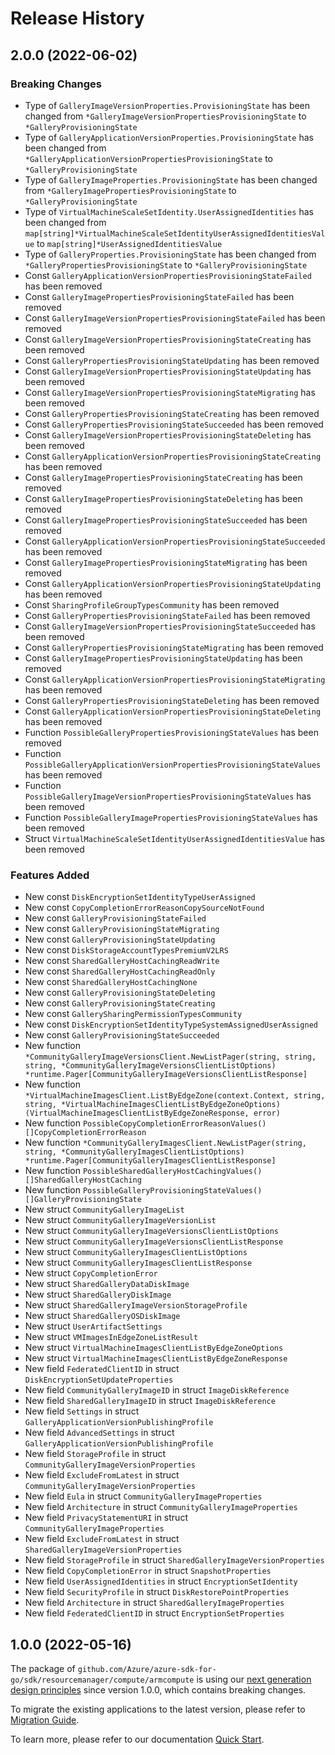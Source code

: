 # Release History

## 2.0.0 (2022-06-02)
### Breaking Changes

- Type of `GalleryImageVersionProperties.ProvisioningState` has been changed from `*GalleryImageVersionPropertiesProvisioningState` to `*GalleryProvisioningState`
- Type of `GalleryApplicationVersionProperties.ProvisioningState` has been changed from `*GalleryApplicationVersionPropertiesProvisioningState` to `*GalleryProvisioningState`
- Type of `GalleryImageProperties.ProvisioningState` has been changed from `*GalleryImagePropertiesProvisioningState` to `*GalleryProvisioningState`
- Type of `VirtualMachineScaleSetIdentity.UserAssignedIdentities` has been changed from `map[string]*VirtualMachineScaleSetIdentityUserAssignedIdentitiesValue` to `map[string]*UserAssignedIdentitiesValue`
- Type of `GalleryProperties.ProvisioningState` has been changed from `*GalleryPropertiesProvisioningState` to `*GalleryProvisioningState`
- Const `GalleryApplicationVersionPropertiesProvisioningStateFailed` has been removed
- Const `GalleryImagePropertiesProvisioningStateFailed` has been removed
- Const `GalleryImageVersionPropertiesProvisioningStateFailed` has been removed
- Const `GalleryImageVersionPropertiesProvisioningStateCreating` has been removed
- Const `GalleryPropertiesProvisioningStateUpdating` has been removed
- Const `GalleryImageVersionPropertiesProvisioningStateUpdating` has been removed
- Const `GalleryImageVersionPropertiesProvisioningStateMigrating` has been removed
- Const `GalleryPropertiesProvisioningStateCreating` has been removed
- Const `GalleryPropertiesProvisioningStateSucceeded` has been removed
- Const `GalleryImageVersionPropertiesProvisioningStateDeleting` has been removed
- Const `GalleryApplicationVersionPropertiesProvisioningStateCreating` has been removed
- Const `GalleryImagePropertiesProvisioningStateCreating` has been removed
- Const `GalleryImagePropertiesProvisioningStateDeleting` has been removed
- Const `GalleryImagePropertiesProvisioningStateSucceeded` has been removed
- Const `GalleryApplicationVersionPropertiesProvisioningStateSucceeded` has been removed
- Const `GalleryImagePropertiesProvisioningStateMigrating` has been removed
- Const `GalleryApplicationVersionPropertiesProvisioningStateUpdating` has been removed
- Const `SharingProfileGroupTypesCommunity` has been removed
- Const `GalleryPropertiesProvisioningStateFailed` has been removed
- Const `GalleryImageVersionPropertiesProvisioningStateSucceeded` has been removed
- Const `GalleryPropertiesProvisioningStateMigrating` has been removed
- Const `GalleryImagePropertiesProvisioningStateUpdating` has been removed
- Const `GalleryApplicationVersionPropertiesProvisioningStateMigrating` has been removed
- Const `GalleryPropertiesProvisioningStateDeleting` has been removed
- Const `GalleryApplicationVersionPropertiesProvisioningStateDeleting` has been removed
- Function `PossibleGalleryPropertiesProvisioningStateValues` has been removed
- Function `PossibleGalleryApplicationVersionPropertiesProvisioningStateValues` has been removed
- Function `PossibleGalleryImageVersionPropertiesProvisioningStateValues` has been removed
- Function `PossibleGalleryImagePropertiesProvisioningStateValues` has been removed
- Struct `VirtualMachineScaleSetIdentityUserAssignedIdentitiesValue` has been removed

### Features Added

- New const `DiskEncryptionSetIdentityTypeUserAssigned`
- New const `CopyCompletionErrorReasonCopySourceNotFound`
- New const `GalleryProvisioningStateFailed`
- New const `GalleryProvisioningStateMigrating`
- New const `GalleryProvisioningStateUpdating`
- New const `DiskStorageAccountTypesPremiumV2LRS`
- New const `SharedGalleryHostCachingReadWrite`
- New const `SharedGalleryHostCachingReadOnly`
- New const `SharedGalleryHostCachingNone`
- New const `GalleryProvisioningStateDeleting`
- New const `GalleryProvisioningStateCreating`
- New const `GallerySharingPermissionTypesCommunity`
- New const `DiskEncryptionSetIdentityTypeSystemAssignedUserAssigned`
- New const `GalleryProvisioningStateSucceeded`
- New function `*CommunityGalleryImageVersionsClient.NewListPager(string, string, string, *CommunityGalleryImageVersionsClientListOptions) *runtime.Pager[CommunityGalleryImageVersionsClientListResponse]`
- New function `*VirtualMachineImagesClient.ListByEdgeZone(context.Context, string, string, *VirtualMachineImagesClientListByEdgeZoneOptions) (VirtualMachineImagesClientListByEdgeZoneResponse, error)`
- New function `PossibleCopyCompletionErrorReasonValues() []CopyCompletionErrorReason`
- New function `*CommunityGalleryImagesClient.NewListPager(string, string, *CommunityGalleryImagesClientListOptions) *runtime.Pager[CommunityGalleryImagesClientListResponse]`
- New function `PossibleSharedGalleryHostCachingValues() []SharedGalleryHostCaching`
- New function `PossibleGalleryProvisioningStateValues() []GalleryProvisioningState`
- New struct `CommunityGalleryImageList`
- New struct `CommunityGalleryImageVersionList`
- New struct `CommunityGalleryImageVersionsClientListOptions`
- New struct `CommunityGalleryImageVersionsClientListResponse`
- New struct `CommunityGalleryImagesClientListOptions`
- New struct `CommunityGalleryImagesClientListResponse`
- New struct `CopyCompletionError`
- New struct `SharedGalleryDataDiskImage`
- New struct `SharedGalleryDiskImage`
- New struct `SharedGalleryImageVersionStorageProfile`
- New struct `SharedGalleryOSDiskImage`
- New struct `UserArtifactSettings`
- New struct `VMImagesInEdgeZoneListResult`
- New struct `VirtualMachineImagesClientListByEdgeZoneOptions`
- New struct `VirtualMachineImagesClientListByEdgeZoneResponse`
- New field `FederatedClientID` in struct `DiskEncryptionSetUpdateProperties`
- New field `CommunityGalleryImageID` in struct `ImageDiskReference`
- New field `SharedGalleryImageID` in struct `ImageDiskReference`
- New field `Settings` in struct `GalleryApplicationVersionPublishingProfile`
- New field `AdvancedSettings` in struct `GalleryApplicationVersionPublishingProfile`
- New field `StorageProfile` in struct `CommunityGalleryImageVersionProperties`
- New field `ExcludeFromLatest` in struct `CommunityGalleryImageVersionProperties`
- New field `Eula` in struct `CommunityGalleryImageProperties`
- New field `Architecture` in struct `CommunityGalleryImageProperties`
- New field `PrivacyStatementURI` in struct `CommunityGalleryImageProperties`
- New field `ExcludeFromLatest` in struct `SharedGalleryImageVersionProperties`
- New field `StorageProfile` in struct `SharedGalleryImageVersionProperties`
- New field `CopyCompletionError` in struct `SnapshotProperties`
- New field `UserAssignedIdentities` in struct `EncryptionSetIdentity`
- New field `SecurityProfile` in struct `DiskRestorePointProperties`
- New field `Architecture` in struct `SharedGalleryImageProperties`
- New field `FederatedClientID` in struct `EncryptionSetProperties`


## 1.0.0 (2022-05-16)

The package of `github.com/Azure/azure-sdk-for-go/sdk/resourcemanager/compute/armcompute` is using our [next generation design principles](https://azure.github.io/azure-sdk/general_introduction.html) since version 1.0.0, which contains breaking changes.

To migrate the existing applications to the latest version, please refer to [Migration Guide](https://aka.ms/azsdk/go/mgmt/migration).

To learn more, please refer to our documentation [Quick Start](https://aka.ms/azsdk/go/mgmt).